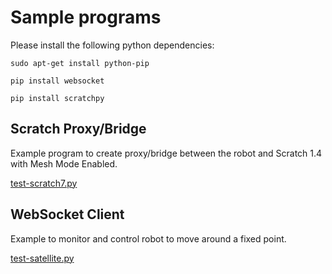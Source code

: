 
# Sample programs

Please install the following python dependencies:

`sudo apt-get install python-pip`

`pip install websocket`

`pip install scratchpy`


## Scratch Proxy/Bridge

Example program to create proxy/bridge between the robot and Scratch 1.4 with Mesh Mode Enabled.

[test-scratch7.py](https://raw.githubusercontent.com/ziqbal/salmon-robotics/master/software/python/proxy/test-scratch7.py)


## WebSocket Client

Example to monitor and control robot to move around a fixed point.

[test-satellite.py](https://raw.githubusercontent.com/ziqbal/salmon-robotics/master/software/python/websocketclient/test-satellite.py)


